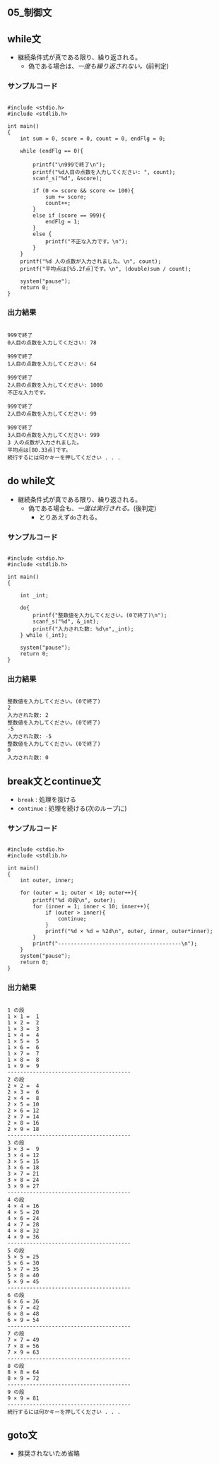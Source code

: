 05\_制御文
---

## while文

- 継続条件式が真である限り、繰り返される。
  - 偽である場合は、*一度も繰り返されない。*(前判定)

### サンプルコード

```whileStatement:C

#include <stdio.h>
#include <stdlib.h>

int main()
{
	int sum = 0, score = 0, count = 0, endFlg = 0;

	while (endFlg == 0){

		printf("\n999で終了\n");
		printf("%d人目の点数を入力してください: ", count);
		scanf_s("%d", &score);

		if (0 <= score && score <= 100){
			sum += score;
			count++;
		}
		else if (score == 999){
			endFlg = 1;
		}
		else {
			printf("不正な入力です。\n");
		}
	}
	printf("%d 人の点数が入力されました。\n", count);
	printf("平均点は[%5.2f点]です。\n", (double)sum / count);

	system("pause");
	return 0;
}

```

### 出力結果

```output

999で終了
0人目の点数を入力してください: 78

999で終了
1人目の点数を入力してください: 64

999で終了
2人目の点数を入力してください: 1000
不正な入力です。

999で終了
2人目の点数を入力してください: 99

999で終了
3人目の点数を入力してください: 999
3 人の点数が入力されました。
平均点は[80.33点]です。
続行するには何かキーを押してください . . .

```

## do while文

- 継続条件式が真である限り、繰り返される。
  - 偽である場合も、*一度は実行される。*(後判定)
    - とりあえず`do`される。



### サンプルコード

```doWhile.c:C

#include <stdio.h>
#include <stdlib.h>

int main()
{

	int _int;

	do{
		printf("整数値を入力してください。(0で終了)\n");
		scanf_s("%d", &_int);
		printf("入力された数: %d\n",_int);
	} while (_int);

	system("pause");
	return 0;
}

```

### 出力結果

```output

整数値を入力してください。(0で終了)
2
入力された数: 2
整数値を入力してください。(0で終了)
-5
入力された数: -5
整数値を入力してください。(0で終了)
0
入力された数: 0

```

## break文とcontinue文

- `break` : 処理を抜ける
- `continue` : 処理を続ける(次のループに)

### サンプルコード

```continue.c:C

#include <stdio.h>
#include <stdlib.h>

int main()
{
	int outer, inner;

	for (outer = 1; outer < 10; outer++){
		printf("%d の段\n", outer);
		for (inner = 1; inner < 10; inner++){
			if (outer > inner){
				continue;
			}
			printf("%d × %d = %2d\n", outer, inner, outer*inner);
		}
		printf("---------------------------------------\n");
	}
	system("pause");
	return 0;
}

```

### 出力結果

```

1 の段
1 × 1 =  1
1 × 2 =  2
1 × 3 =  3
1 × 4 =  4
1 × 5 =  5
1 × 6 =  6
1 × 7 =  7
1 × 8 =  8
1 × 9 =  9
---------------------------------------
2 の段
2 × 2 =  4
2 × 3 =  6
2 × 4 =  8
2 × 5 = 10
2 × 6 = 12
2 × 7 = 14
2 × 8 = 16
2 × 9 = 18
---------------------------------------
3 の段
3 × 3 =  9
3 × 4 = 12
3 × 5 = 15
3 × 6 = 18
3 × 7 = 21
3 × 8 = 24
3 × 9 = 27
---------------------------------------
4 の段
4 × 4 = 16
4 × 5 = 20
4 × 6 = 24
4 × 7 = 28
4 × 8 = 32
4 × 9 = 36
---------------------------------------
5 の段
5 × 5 = 25
5 × 6 = 30
5 × 7 = 35
5 × 8 = 40
5 × 9 = 45
---------------------------------------
6 の段
6 × 6 = 36
6 × 7 = 42
6 × 8 = 48
6 × 9 = 54
---------------------------------------
7 の段
7 × 7 = 49
7 × 8 = 56
7 × 9 = 63
---------------------------------------
8 の段
8 × 8 = 64
8 × 9 = 72
---------------------------------------
9 の段
9 × 9 = 81
---------------------------------------
続行するには何かキーを押してください . . .

```

## goto文

- 推奨されないため省略
